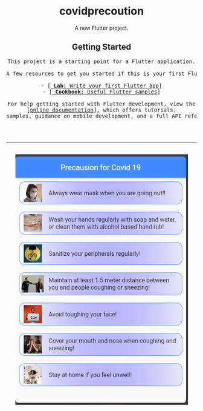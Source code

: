 <div align = "Center" >
<h1> covidprecoution </h1>

<p>A new Flutter project.</p>

<h2> Getting Started </h2>

<pre>
This project is a starting point for a Flutter application.

A few resources to get you started if this is your first Flutter project:

- [<a href="https://docs.flutter.dev/get-started/codelab"> <strong>Lab:</strong> Write your first Flutter app</a>]
- [<a href="https://docs.flutter.dev/cookbook" > <strong>Cookbook:</strong> Useful Flutter samples</a>]

For help getting started with Flutter development, view the
[<a href="https://docs.flutter.dev/" >online documentation</a>], which offers tutorials,
samples, guidance on mobile development, and a full API reference.
  
</pre>
<br>
<hr>
<br>

<img align="Center" src="https://raw.githubusercontent.com/ibrahimshaan0/covidprecoution/main/assets/images/covidPrecautionApp.PNG">

</div>
